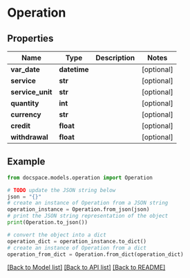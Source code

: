 # Operation


## Properties

Name | Type | Description | Notes
------------ | ------------- | ------------- | -------------
**var_date** | **datetime** |  | [optional] 
**service** | **str** |  | [optional] 
**service_unit** | **str** |  | [optional] 
**quantity** | **int** |  | [optional] 
**currency** | **str** |  | [optional] 
**credit** | **float** |  | [optional] 
**withdrawal** | **float** |  | [optional] 

## Example

```python
from docspace.models.operation import Operation

# TODO update the JSON string below
json = "{}"
# create an instance of Operation from a JSON string
operation_instance = Operation.from_json(json)
# print the JSON string representation of the object
print(Operation.to_json())

# convert the object into a dict
operation_dict = operation_instance.to_dict()
# create an instance of Operation from a dict
operation_from_dict = Operation.from_dict(operation_dict)
```
[[Back to Model list]](../README.md#documentation-for-models) [[Back to API list]](../README.md#documentation-for-api-endpoints) [[Back to README]](../README.md)


